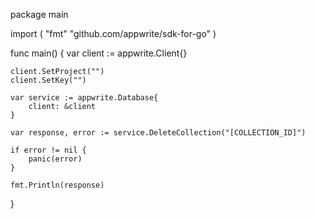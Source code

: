 package main

import (
    "fmt"
    "github.com/appwrite/sdk-for-go"
)

func main() {
    var client := appwrite.Client{}

    client.SetProject("")
    client.SetKey("")

    var service := appwrite.Database{
        client: &client
    }

    var response, error := service.DeleteCollection("[COLLECTION_ID]")

    if error != nil {
        panic(error)
    }

    fmt.Println(response)
}